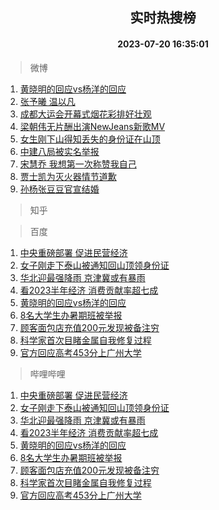 <div align="center"><h2>实时热搜榜</h2><h4>2023-07-20 16:35:01</h4></div>

> 微博  

1. [黄晓明的回应vs杨洋的回应](https://s.weibo.com/weibo?q=%23%E9%BB%84%E6%99%93%E6%98%8E%E7%9A%84%E5%9B%9E%E5%BA%94vs%E6%9D%A8%E6%B4%8B%E7%9A%84%E5%9B%9E%E5%BA%94%23&t=31&band_rank=1&Refer=top)<br />
2. [张予曦 温以凡](https://s.weibo.com/weibo?q=%E5%BC%A0%E4%BA%88%E6%9B%A6%20%E6%B8%A9%E4%BB%A5%E5%87%A1&t=31&band_rank=2&Refer=top)<br />
3. [成都大运会开幕式烟花彩排好壮观](https://s.weibo.com/weibo?q=%23%E6%88%90%E9%83%BD%E5%A4%A7%E8%BF%90%E4%BC%9A%E5%BC%80%E5%B9%95%E5%BC%8F%E7%83%9F%E8%8A%B1%E5%BD%A9%E6%8E%92%E5%A5%BD%E5%A3%AE%E8%A7%82%23&t=31&band_rank=3&Refer=top)<br />
4. [梁朝伟无片酬出演NewJeans新歌MV](https://s.weibo.com/weibo?q=%23%E6%A2%81%E6%9C%9D%E4%BC%9F%E6%97%A0%E7%89%87%E9%85%AC%E5%87%BA%E6%BC%94NewJeans%E6%96%B0%E6%AD%8CMV%23&t=31&band_rank=4&Refer=top)<br />
5. [女生刚下山得知丢失的身份证在山顶](https://s.weibo.com/weibo?q=%23%E5%A5%B3%E7%94%9F%E5%88%9A%E4%B8%8B%E5%B1%B1%E5%BE%97%E7%9F%A5%E4%B8%A2%E5%A4%B1%E7%9A%84%E8%BA%AB%E4%BB%BD%E8%AF%81%E5%9C%A8%E5%B1%B1%E9%A1%B6%23&t=31&band_rank=5&Refer=top)<br />
6. [中建八局被实名举报](https://s.weibo.com/weibo?q=%23%E4%B8%AD%E5%BB%BA%E5%85%AB%E5%B1%80%E8%A2%AB%E5%AE%9E%E5%90%8D%E4%B8%BE%E6%8A%A5%23&t=31&band_rank=6&Refer=top)<br />
7. [宋慧乔 我想第一次称赞我自己](https://s.weibo.com/weibo?q=%E5%AE%8B%E6%85%A7%E4%B9%94%20%E6%88%91%E6%83%B3%E7%AC%AC%E4%B8%80%E6%AC%A1%E7%A7%B0%E8%B5%9E%E6%88%91%E8%87%AA%E5%B7%B1&t=31&band_rank=7&Refer=top)<br />
8. [贾士凯为灭火器情节道歉](https://s.weibo.com/weibo?q=%23%E8%B4%BE%E5%A3%AB%E5%87%AF%E4%B8%BA%E7%81%AD%E7%81%AB%E5%99%A8%E6%83%85%E8%8A%82%E9%81%93%E6%AD%89%23&t=31&band_rank=8&Refer=top)<br />
9. [孙杨张豆豆官宣结婚](https://s.weibo.com/weibo?q=%23%E5%AD%99%E6%9D%A8%E5%BC%A0%E8%B1%86%E8%B1%86%E5%AE%98%E5%AE%A3%E7%BB%93%E5%A9%9A%23&t=31&band_rank=9&Refer=top)<br />

> 知乎  


> 百度  

1. [中央重磅部署 促进民营经济](https://www.baidu.com/s?wd=%E4%B8%AD%E5%A4%AE%E9%87%8D%E7%A3%85%E9%83%A8%E7%BD%B2+%E4%BF%83%E8%BF%9B%E6%B0%91%E8%90%A5%E7%BB%8F%E6%B5%8E&sa=fyb_news&rsv_dl=fyb_news)<br />
2. [女子刚走下泰山被通知回山顶领身份证](https://www.baidu.com/s?wd=%E5%A5%B3%E5%AD%90%E5%88%9A%E8%B5%B0%E4%B8%8B%E6%B3%B0%E5%B1%B1%E8%A2%AB%E9%80%9A%E7%9F%A5%E5%9B%9E%E5%B1%B1%E9%A1%B6%E9%A2%86%E8%BA%AB%E4%BB%BD%E8%AF%81&sa=fyb_news&rsv_dl=fyb_news)<br />
3. [华北迎最强降雨 京津冀或有暴雨](https://www.baidu.com/s?wd=%E5%8D%8E%E5%8C%97%E8%BF%8E%E6%9C%80%E5%BC%BA%E9%99%8D%E9%9B%A8+%E4%BA%AC%E6%B4%A5%E5%86%80%E6%88%96%E6%9C%89%E6%9A%B4%E9%9B%A8&sa=fyb_news&rsv_dl=fyb_news)<br />
4. [看2023半年经济 消费贡献率超七成](https://www.baidu.com/s?wd=%E7%9C%8B2023%E5%8D%8A%E5%B9%B4%E7%BB%8F%E6%B5%8E+%E6%B6%88%E8%B4%B9%E8%B4%A1%E7%8C%AE%E7%8E%87%E8%B6%85%E4%B8%83%E6%88%90&sa=fyb_news&rsv_dl=fyb_news)<br />
5. [黄晓明的回应vs杨洋的回应](https://www.baidu.com/s?wd=%E9%BB%84%E6%99%93%E6%98%8E%E7%9A%84%E5%9B%9E%E5%BA%94vs%E6%9D%A8%E6%B4%8B%E7%9A%84%E5%9B%9E%E5%BA%94&sa=fyb_news&rsv_dl=fyb_news)<br />
6. [8名大学生办暑期班被举报](https://www.baidu.com/s?wd=8%E5%90%8D%E5%A4%A7%E5%AD%A6%E7%94%9F%E5%8A%9E%E6%9A%91%E6%9C%9F%E7%8F%AD%E8%A2%AB%E4%B8%BE%E6%8A%A5&sa=fyb_news&rsv_dl=fyb_news)<br />
7. [顾客面包店充值200元发现被备注穷](https://www.baidu.com/s?wd=%E9%A1%BE%E5%AE%A2%E9%9D%A2%E5%8C%85%E5%BA%97%E5%85%85%E5%80%BC200%E5%85%83%E5%8F%91%E7%8E%B0%E8%A2%AB%E5%A4%87%E6%B3%A8%E7%A9%B7&sa=fyb_news&rsv_dl=fyb_news)<br />
8. [科学家首次目睹金属自我修复过程](https://www.baidu.com/s?wd=%E7%A7%91%E5%AD%A6%E5%AE%B6%E9%A6%96%E6%AC%A1%E7%9B%AE%E7%9D%B9%E9%87%91%E5%B1%9E%E8%87%AA%E6%88%91%E4%BF%AE%E5%A4%8D%E8%BF%87%E7%A8%8B&sa=fyb_news&rsv_dl=fyb_news)<br />
9. [官方回应高考453分上广州大学](https://www.baidu.com/s?wd=%E5%AE%98%E6%96%B9%E5%9B%9E%E5%BA%94%E9%AB%98%E8%80%83453%E5%88%86%E4%B8%8A%E5%B9%BF%E5%B7%9E%E5%A4%A7%E5%AD%A6&sa=fyb_news&rsv_dl=fyb_news)<br />

> 哔哩哔哩  

1. [中央重磅部署 促进民营经济](https://www.baidu.com/s?wd=%E4%B8%AD%E5%A4%AE%E9%87%8D%E7%A3%85%E9%83%A8%E7%BD%B2+%E4%BF%83%E8%BF%9B%E6%B0%91%E8%90%A5%E7%BB%8F%E6%B5%8E&sa=fyb_news&rsv_dl=fyb_news)<br />
2. [女子刚走下泰山被通知回山顶领身份证](https://www.baidu.com/s?wd=%E5%A5%B3%E5%AD%90%E5%88%9A%E8%B5%B0%E4%B8%8B%E6%B3%B0%E5%B1%B1%E8%A2%AB%E9%80%9A%E7%9F%A5%E5%9B%9E%E5%B1%B1%E9%A1%B6%E9%A2%86%E8%BA%AB%E4%BB%BD%E8%AF%81&sa=fyb_news&rsv_dl=fyb_news)<br />
3. [华北迎最强降雨 京津冀或有暴雨](https://www.baidu.com/s?wd=%E5%8D%8E%E5%8C%97%E8%BF%8E%E6%9C%80%E5%BC%BA%E9%99%8D%E9%9B%A8+%E4%BA%AC%E6%B4%A5%E5%86%80%E6%88%96%E6%9C%89%E6%9A%B4%E9%9B%A8&sa=fyb_news&rsv_dl=fyb_news)<br />
4. [看2023半年经济 消费贡献率超七成](https://www.baidu.com/s?wd=%E7%9C%8B2023%E5%8D%8A%E5%B9%B4%E7%BB%8F%E6%B5%8E+%E6%B6%88%E8%B4%B9%E8%B4%A1%E7%8C%AE%E7%8E%87%E8%B6%85%E4%B8%83%E6%88%90&sa=fyb_news&rsv_dl=fyb_news)<br />
5. [黄晓明的回应vs杨洋的回应](https://www.baidu.com/s?wd=%E9%BB%84%E6%99%93%E6%98%8E%E7%9A%84%E5%9B%9E%E5%BA%94vs%E6%9D%A8%E6%B4%8B%E7%9A%84%E5%9B%9E%E5%BA%94&sa=fyb_news&rsv_dl=fyb_news)<br />
6. [8名大学生办暑期班被举报](https://www.baidu.com/s?wd=8%E5%90%8D%E5%A4%A7%E5%AD%A6%E7%94%9F%E5%8A%9E%E6%9A%91%E6%9C%9F%E7%8F%AD%E8%A2%AB%E4%B8%BE%E6%8A%A5&sa=fyb_news&rsv_dl=fyb_news)<br />
7. [顾客面包店充值200元发现被备注穷](https://www.baidu.com/s?wd=%E9%A1%BE%E5%AE%A2%E9%9D%A2%E5%8C%85%E5%BA%97%E5%85%85%E5%80%BC200%E5%85%83%E5%8F%91%E7%8E%B0%E8%A2%AB%E5%A4%87%E6%B3%A8%E7%A9%B7&sa=fyb_news&rsv_dl=fyb_news)<br />
8. [科学家首次目睹金属自我修复过程](https://www.baidu.com/s?wd=%E7%A7%91%E5%AD%A6%E5%AE%B6%E9%A6%96%E6%AC%A1%E7%9B%AE%E7%9D%B9%E9%87%91%E5%B1%9E%E8%87%AA%E6%88%91%E4%BF%AE%E5%A4%8D%E8%BF%87%E7%A8%8B&sa=fyb_news&rsv_dl=fyb_news)<br />
9. [官方回应高考453分上广州大学](https://www.baidu.com/s?wd=%E5%AE%98%E6%96%B9%E5%9B%9E%E5%BA%94%E9%AB%98%E8%80%83453%E5%88%86%E4%B8%8A%E5%B9%BF%E5%B7%9E%E5%A4%A7%E5%AD%A6&sa=fyb_news&rsv_dl=fyb_news)<br />
